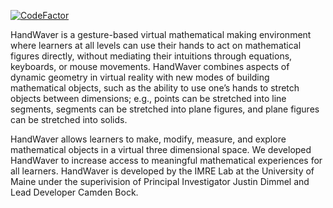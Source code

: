 [![CodeFactor](https://www.codefactor.io/repository/github/maine-imre/handwaver/badge/feature/geometery-solver)](https://www.codefactor.io/repository/github/maine-imre/handwaver/overview/feature/geometery-solver)

HandWaver is a gesture-based virtual mathematical making environment where learners at all levels can use their hands to act on mathematical figures directly, without mediating their intuitions through equations, keyboards, or mouse movements. HandWaver combines aspects of dynamic geometry in virtual reality with new modes of building mathematical objects, such as the ability to use one’s hands to stretch objects between dimensions; e.g., points can be stretched into line segments, segments can be stretched into plane figures, and plane figures can be stretched into solids.

HandWaver allows learners to make, modify, measure, and explore mathematical objects in a virtual three dimensional space.  We developed HandWaver to increase access to meaningful mathematical experiences for all learners. HandWaver is developed by the IMRE Lab at the University of Maine under the superivision of Principal Investigator Justin Dimmel and Lead Developer Camden Bock.
